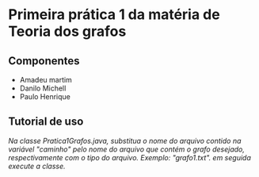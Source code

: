 # Primeira prática 1 da matéria de Teoria dos grafos
## Componentes
* Amadeu martim
* Danilo Michell
* Paulo Henrique
## Tutorial de uso 
_Na classe Pratica1Grafos.java, substitua o nome do arquivo contido na variável "caminho" pelo nome do arquivo que contém o grafo desejado, respectivamente com o tipo do arquivo. Exemplo: "grafo1.txt". em seguida execute a classe._
